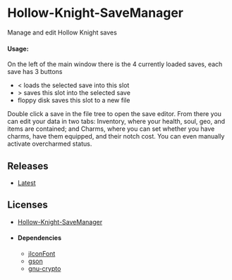 # Hollow-Knight-SaveManager
Manage and edit Hollow Knight saves

#### Usage:
 On the left of the main window there is the 4 currently loaded saves, each save has 3 buttons
   * < loads the selected save into this slot
   * \> saves this slot into the selected save
   * floppy disk saves this slot to a new file
   
Double click a save in the file tree to open the save editor. From there you can edit your data in two tabs: Inventory, where your health, soul, geo, and items are contained; and Charms, where you can set whether you have charms, have them equipped, and their notch cost. You can even manually activate overcharmed status.

## Releases

  * [Latest](https://github.com/KayDeeTee/Hollow-Knight-SaveManger/releases/latest)

## Licenses

  * [Hollow-Knight-SaveManager](https://github.com/KayDeeTee/Hollow-Knight-SaveManger/blob/master/LICENSE)
  
  * #### Dependencies

    * [jIconFont](https://github.com/jIconFont/jiconfont/blob/master/LICENSE)
    * [gson](https://github.com/google/gson/blob/master/LICENSE)
	* [gnu-crypto](https://mvnrepository.com/artifact/org.gnu/gnu-crypto/2.0.1)